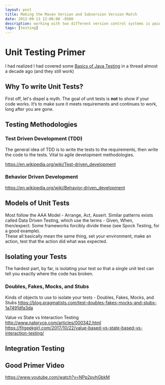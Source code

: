 ```yaml
---
layout: post
title: Making the Maven Version and Subversion Version Match
date: 2012-09-13 12:00:00 -0500
description: working with two different version control systems is painful.  Here's a way to do it, if you have to.
tags: [testing]
---
```


# Unit Testing Primer

I had realized I had covered some [Basics of Java Testing](/2012/2012-05-15-testing-in-java) in a thread almost a 
decade ago (and they still work)
 
## Why To write Unit Tests?
First off, let's dispel a myth.  The goal of unit tests is **not** to show if your code works.  It’s to make sure 
it meets requirements and continues to work, long after you are gone.

## Testing Methodologies
### Test Driven Development (TDD)
The general idea of TDD is to write the tests to the requirements, then write the code to the tests.  Vital to agile 
development methodologies.

https://en.wikipedia.org/wiki/Test-driven_development

### Behavior Driven Development

https://en.wikipedia.org/wiki/Behavior-driven_development

## Models of Unit Tests
Most follow the AAA Model - Arrange, Act, Assert.  Similar patterns exists called Data Driven Testing, which use the 
terms - Given, When, then/expect.  Some frameworks forcibly divide these (see Spock Testing, for a good example).  
These all basically mean the same thing, set your environment, make an action, test that the action did what was 
expected.


## Isolating your Tests
The hardest part, by far, is isolating your test so that a single unit test can tell you exactly
where the code has broken.

### Doubles, Fakes, Mocks, and Stubs

Kinds of objects to use to isolate your tests - Doubles, Fakes, Mocks, and Stubs
https://blog.pragmatists.com/test-doubles-fakes-mocks-and-stubs-1a7491dfa3da

Value vs State vs Interaction Testing
http://www.natpryce.com/articles/000342.html
https://fitgeekgirl.com/2017/10/22/value-based-vs-state-based-vs-interaction-testing/

## Integration Testing


## Good Primer Video
https://www.youtube.com/watch?v=NPp2pvhGbkM